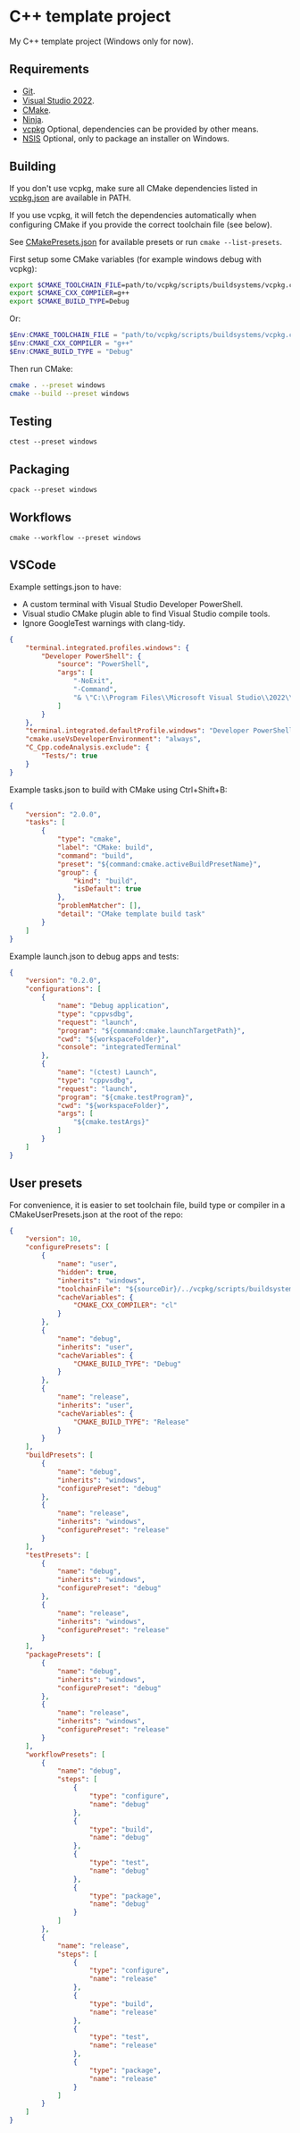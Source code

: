 # C++ template project

My C++ template project (Windows only for now).

## Requirements

- [Git](https://git-scm.com/downloads).
- [Visual Studio 2022](https://visualstudio.microsoft.com/downloads/#remote-tools-for-visual-studio-2022).
- [CMake](https://cmake.org/download).
- [Ninja](https://ninja-build.org).
- [vcpkg](https://learn.microsoft.com/en-us/vcpkg/get_started/get-started) Optional, dependencies can be provided by other means.
- [NSIS](https://nsis.sourceforge.io/Download) Optional, only to package an installer on Windows.

## Building

If you don't use vcpkg, make sure all CMake dependencies listed in [vcpkg.json](vcpkg.json) are available in PATH.

If you use vcpkg, it will fetch the dependencies automatically when configuring CMake if you provide the correct toolchain file (see below).

See [CMakePresets.json](CMakePresets.json) for available presets or run `cmake --list-presets`.

First setup some CMake variables (for example windows debug with vcpkg):

```bash
export $CMAKE_TOOLCHAIN_FILE=path/to/vcpkg/scripts/buildsystems/vcpkg.cmake
export $CMAKE_CXX_COMPILER=g++
export $CMAKE_BUILD_TYPE=Debug
```

Or:

```powershell
$Env:CMAKE_TOOLCHAIN_FILE = "path/to/vcpkg/scripts/buildsystems/vcpkg.cmake"
$Env:CMAKE_CXX_COMPILER = "g++"
$Env:CMAKE_BUILD_TYPE = "Debug"
```

Then run CMake:

```bash
cmake . --preset windows
cmake --build --preset windows
```

## Testing

```shell
ctest --preset windows
```

## Packaging

```shell
cpack --preset windows
```

## Workflows

```shell
cmake --workflow --preset windows
```

## VSCode

Example settings.json to have:

- A custom terminal with Visual Studio Developer PowerShell.
- Visual studio CMake plugin able to find Visual Studio compile tools.
- Ignore GoogleTest warnings with clang-tidy.

```json
{
    "terminal.integrated.profiles.windows": {
        "Developer PowerShell": {
            "source": "PowerShell",
            "args": [
                "-NoExit",
                "-Command",
                "& \"C:\\Program Files\\Microsoft Visual Studio\\2022\\Community\\Common7\\Tools\\Launch-VsDevShell.ps1\" -Arch amd64"
            ]
        }
    },
    "terminal.integrated.defaultProfile.windows": "Developer PowerShell",
    "cmake.useVsDeveloperEnvironment": "always",
    "C_Cpp.codeAnalysis.exclude": {
        "Tests/": true
    }
}
```

Example tasks.json to build with CMake using Ctrl+Shift+B:

```json
{
    "version": "2.0.0",
    "tasks": [
        {
            "type": "cmake",
            "label": "CMake: build",
            "command": "build",
            "preset": "${command:cmake.activeBuildPresetName}",
            "group": {
                "kind": "build",
                "isDefault": true
            },
            "problemMatcher": [],
            "detail": "CMake template build task"
        }
    ]
}
```

Example launch.json to debug apps and tests:

```json
{
    "version": "0.2.0",
    "configurations": [
        {
            "name": "Debug application",
            "type": "cppvsdbg",
            "request": "launch",
            "program": "${command:cmake.launchTargetPath}",
            "cwd": "${workspaceFolder}",
            "console": "integratedTerminal"
        },
        {
            "name": "(ctest) Launch",
            "type": "cppvsdbg",
            "request": "launch",
            "program": "${cmake.testProgram}",
            "cwd": "${workspaceFolder}",
            "args": [
                "${cmake.testArgs}"
            ]
        }
    ]
}
```

## User presets

For convenience, it is easier to set toolchain file, build type or compiler in a CMakeUserPresets.json at the root of the repo:

```json
{
    "version": 10,
    "configurePresets": [
        {
            "name": "user",
            "hidden": true,
            "inherits": "windows",
            "toolchainFile": "${sourceDir}/../vcpkg/scripts/buildsystems/vcpkg.cmake",
            "cacheVariables": {
                "CMAKE_CXX_COMPILER": "cl"
            }
        },
        {
            "name": "debug",
            "inherits": "user",
            "cacheVariables": {
                "CMAKE_BUILD_TYPE": "Debug"
            }
        },
        {
            "name": "release",
            "inherits": "user",
            "cacheVariables": {
                "CMAKE_BUILD_TYPE": "Release"
            }
        }
    ],
    "buildPresets": [
        {
            "name": "debug",
            "inherits": "windows",
            "configurePreset": "debug"
        },
        {
            "name": "release",
            "inherits": "windows",
            "configurePreset": "release"
        }
    ],
    "testPresets": [
        {
            "name": "debug",
            "inherits": "windows",
            "configurePreset": "debug"
        },
        {
            "name": "release",
            "inherits": "windows",
            "configurePreset": "release"
        }
    ],
    "packagePresets": [
        {
            "name": "debug",
            "inherits": "windows",
            "configurePreset": "debug"
        },
        {
            "name": "release",
            "inherits": "windows",
            "configurePreset": "release"
        }
    ],
    "workflowPresets": [
        {
            "name": "debug",
            "steps": [
                {
                    "type": "configure",
                    "name": "debug"
                },
                {
                    "type": "build",
                    "name": "debug"
                },
                {
                    "type": "test",
                    "name": "debug"
                },
                {
                    "type": "package",
                    "name": "debug"
                }
            ]
        },
        {
            "name": "release",
            "steps": [
                {
                    "type": "configure",
                    "name": "release"
                },
                {
                    "type": "build",
                    "name": "release"
                },
                {
                    "type": "test",
                    "name": "release"
                },
                {
                    "type": "package",
                    "name": "release"
                }
            ]
        }
    ]
}
```
